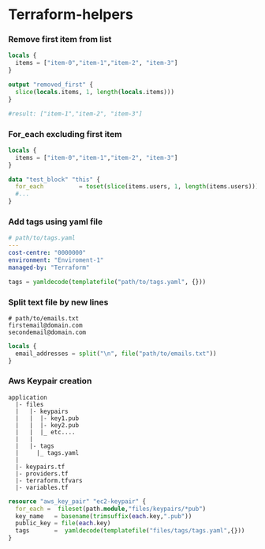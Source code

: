 # Terraform-helpers

### Remove first item from list
```terraform 
locals {
  items = ["item-0","item-1","item-2", "item-3"]
}

output "removed_first" {
  slice(locals.items, 1, length(locals.items)))
}

#result: ["item-1","item-2", "item-3"]
```

### For_each excluding first item 
```terraform
locals {
  items = ["item-0","item-1","item-2", "item-3"]
}

data "test_block" "this" {
  for_each          = toset(slice(items.users, 1, length(items.users)))
  #...
}
```

### Add tags using yaml file
```yaml
# path/to/tags.yaml
---
cost-centre: "0000000"
environment: "Enviroment-1"
managed-by: "Terraform"
```

```terraform
tags = yamldecode(templatefile("path/to/tags.yaml", {}))
```

### Split text file by new lines 
``` 
# path/to/emails.txt
firstemail@domain.com 
secondemail@domain.com
```

```terraform 
locals {
  email_addresses = split("\n", file("path/to/emails.txt"))
}
```

### Aws Keypair creation 
```
application 
  |- files 
  |   |- keypairs
  |   |  |- key1.pub 
  |   |  |- key2.pub 
  |   |  |_ etc....
  |   |
  |   |- tags 
  |     |_ tags.yaml 
  |
  |- keypairs.tf
  |- providers.tf 
  |- terraform.tfvars
  |- variables.tf
```

```terraform 
resource "aws_key_pair" "ec2-keypair" {
  for_each =  fileset(path.module,"files/keypairs/*pub")
  key_name   = basename(trimsuffix(each.key,".pub"))
  public_key = file(each.key)
  tags       =  yamldecode(templatefile("files/tags/tags.yaml",{}))
}
